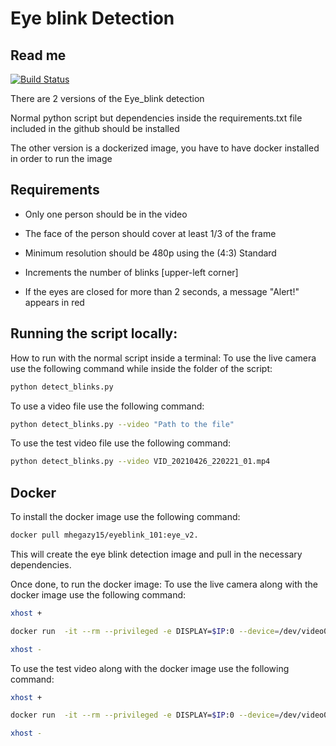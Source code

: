 # Eye blink Detection
## Read me

[![Build Status](https://travis-ci.org/joemccann/dillinger.svg?branch=master)](https://travis-ci.org/joemccann/dillinger)

There are 2 versions of the Eye_blink detection

Normal python script but dependencies inside the requirements.txt file included in the github should be installed

The other version is a dockerized image, you have to have docker installed in order to run the image

## Requirements

* Only one person should be in the video

* The face of the person should cover at least 1/3 of the frame

* Minimum resolution should be 480p using the (4:3) Standard

* Increments the number of blinks [upper-left corner]

* If the eyes are closed for more than 2 seconds, a message "Alert!" appears in red



## Running the script locally:

How to run with the normal script inside a terminal:
To use the live camera use the following command while inside the folder of the script:
```sh
python detect_blinks.py
```


To use a video file use the following command:
```sh
python detect_blinks.py --video "Path to the file"
```

To use the test video file use the following command:
```sh
python detect_blinks.py --video VID_20210426_220221_01.mp4
```

## Docker

To install the docker image use the following command:

```sh
docker pull mhegazy15/eyeblink_101:eye_v2.
```

This will create the eye blink detection image and pull in the necessary dependencies.


Once done, to run the docker image:
To use the live camera along with the docker image use the following command:

```sh
xhost +
```
```sh
docker run  -it --rm --privileged -e DISPLAY=$IP:0 --device=/dev/video0:/dev/video0 -v /tmp/.X11-unix:/tmp/.X11-unix mhegazy15/eyeblink_101:eye_v2
```
```sh
xhost -
```

To use the test video along with the docker image use the following command:
```sh
xhost +
```
```sh
docker run  -it --rm --privileged -e DISPLAY=$IP:0 --device=/dev/video0:/dev/video0 -v /tmp/.X11-unix:/tmp/.X11-unix mhegazy15/eyeblink_101:eye_v2 --video VID_20210426_220221_01.mp4
```
```sh
xhost -
```
